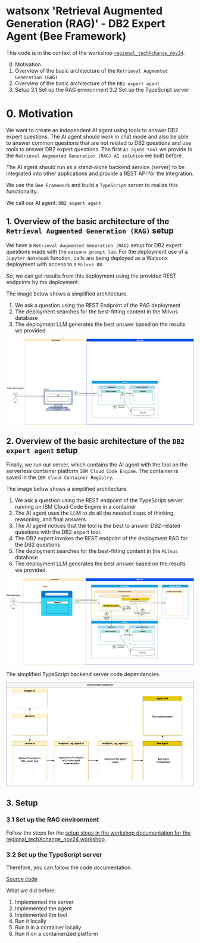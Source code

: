 # watsonx 'Retrieval Augmented Generation (RAG)' - DB2 Expert Agent (Bee Framework)

This code is in the context of the workshop [`regional_techXchange_nov24`](/workshops/regional_techXchange_nov24/README.md).

0. Motivation
1. Overview of the basic architecture of the `Retrieval Augmented Generation (RAG)` 
2. Overview of the basic architecture of the `DB2 expert agent` 
3. Setup
    3.1 Set up the RAG environment
    3.2 Set up the TypeScript server

# 0. Motivation

We want to create an independent AI agent using tools to answer DB2 expert questions. The AI agent should work in chat mode and also be able to answer common questions that are not related to DB2 questions and use tools to answer DB2 expert questions. The first `AI agent tool` we provide is the `Retrieval Augmented Generation (RAG) AI solution` we built before.

The AI agent should run as a stand-alone backend service (server) to be integrated into other applications and provide a REST API for the integration.

We use the `Bee Framework` and build a `TypeScript` server to realize this functionality.

We call our AI agent: `DB2 expert agent` 

## 1. Overview of the basic architecture of the `Retrieval Augmented Generation (RAG)` setup

We have a `Retrieval Augmented Generation (RAG)` setup for DB2 expert questions made with the `watsonx prompt lab`.
For the deployment use of a `Jupyter Notebook` function, calls are being deployed as a Watsonx deployment with access to a `Milvus DB`.

So, we can get results from this deployment using the provided REST endpoints by the deployment.

The image below shows a simplified architecture.

1. We ask a question using the REST Endpoint of the RAG deployment
2. The deployment searches for the best-fitting content in the Milvus database
3. The deployment LLM generates the best answer based on the results we provided

![](/agents/beeframework/watsonx-rag-db2-expert-agent/images/watsonx-rag-db2-expert-agent-01.png)

## 2. Overview of the basic architecture of the `DB2 expert agent` setup

Finally, we run our server, which contains the AI agent with the tool on the serverless container platform `IBM Cloud Code Engine`. The container is saved in the `IBM Cloud Container Registry`.

The image below shows a simplified architecture.

1. We ask a question using the REST endpoint of the TypeScript server running on IBM Cloud Code Engine in a container
2. The AI agent uses the LLM to do all the needed steps of thinking, reasoning, and final answers.
3. The AI agent notices that the tool is the best to answer DB2-related questions with the DB2 expert tool.
4. The DB2 expert invokes the REST endpoint of the deployment RAG for the DB2 questions
5. The deployment searches for the best-fitting content in the `Milvus` database
6. The deployment LLM generates the best answer based on the results we provided

![](/agents/beeframework/watsonx-rag-db2-expert-agent/images/watsonx-rag-db2-expert-agent-02.png)

The simplified TypeScript backend server code dependencies.

![](/agents/beeframework/watsonx-rag-db2-expert-agent/images/watsonx-rag-db2-expert-agent-04.png)


## 3. Setup

### 3.1 Set up the RAG environment

Follow the steps for the [setup steps in the workshop documentation for the regional_techXchange_nov24 workshop](workshops/regional_techXchange_nov24/00_setup/readme.md) .


### 3.2 Set up the TypeScript server

Therefore, you can follow the code documentation.

[Source code](/agents/beeframework/watsonx-rag-db2-expert-agent/code/README.md)

What we did before:

1. Implemented the server
2. Implemented the agent
3. Implemented the tool
4. Run it locally
5. Run it in a container locally
6. Run it on a containerized platform